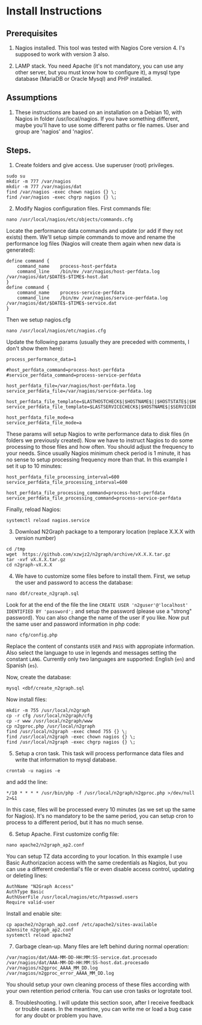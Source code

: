 # Install Instructions

## Prerequisites

1. Nagios installed.
   This tool was tested with Nagios Core version 4. I's supposed to work with version 3 also.
   
2. LAMP stack.
   You need Apache (it's not mandatory, you can use any other server, but you must know how to configure it), a mysql type database (MariaDB or Oracle Mysql) and PHP installed.
   
## Assumptions

1. These instructions are based on an installation on a Debian 10, with Nagios in folder /usr/local/nagios. If you have something different, maybe you'll have to use some different paths or file names. User and group are 'nagios' and 'nagios'.

## Steps.

1. Create folders and give access. Use superuser (root) privileges.
```
sudo su
mkdir -m 777 /var/nagios
mkdir -m 777 /var/nagios/dat
find /var/nagios -exec chown nagios {} \;
find /var/nagios -exec chgrp nagios {} \;
```
2. Modify Nagios configuration files. First commands file:
```
nano /usr/local/nagios/etc/objects/commands.cfg
```
Locate the performance data commands and update (or add if they not exists) them. We'll setup simple commands to move and rename the performance log files (Nagios will create them again when new data is generated):
```
define command {
    command_name    process-host-perfdata
    command_line    /bin/mv /var/nagios/host-perfdata.log /var/nagios/dat/$DATE$-$TIME$-host.dat
}
define command {
    command_name    process-service-perfdata
    command_line    /bin/mv /var/nagios/service-perfdata.log /var/nagios/dat/$DATE$-$TIME$-service.dat
}
```
Then we setup nagios.cfg
```
nano /usr/local/nagios/etc/nagios.cfg
```
Update the following params (usually they are preceded with comments, I don't show them here):
```
process_performance_data=1

#host_perfdata_command=process-host-perfdata
#service_perfdata_command=process-service-perfdata

host_perfdata_file=/var/nagios/host-perfdata.log
service_perfdata_file=/var/nagios/service-perfdata.log

host_perfdata_file_template=$LASTHOSTCHECK$|$HOSTNAME$||$HOSTSTATE$|$HOSTATTEMPT$|$HOSTEXECUTIONTIME$|$HOSTLATENCY$|$HOSTOUTPUT$|$HOSTPERF$
service_perfdata_file_template=$LASTSERVICECHECK$|$HOSTNAME$|$SERVICEDESC$|$SERVICESTATE$|$SERVICEATTEMPT$|$SERVICEEXECUTIONTIME$|$SERVICE$

host_perfdata_file_mode=a
service_perfdata_file_mode=a
```
These params will setup Nagios to write performance data to disk files (in folders we previously created). Now we have to instruct Nagios to do some processing to those files and how often. You should adjust the frequency to your needs. Since usually Nagios minimum check period is 1 minute, it has no sense to setup processing frequency more than that. In this example I set it up to 10 minutes:
```
host_perfdata_file_processing_interval=600
service_perfdata_file_processing_interval=600

host_perfdata_file_processing_command=process-host-perfdata
service_perfdata_file_processing_command=process-service-perfdata
```
Finally, reload Nagios:
```
systemctl reload nagios.service
```
3. Download N2Graph package to a temporary location (replace X.X.X with version number)
```
cd /tmp
wget  https://github.com/xzwjz2/n2graph/archive/vX.X.X.tar.gz
tar -xvf vX.X.X.tar.gz
cd n2graph-vX.X.X
```
4. We have to customize some files before to install them. First, we setup the user and password to access the database:
```
nano dbf/create_n2graph.sql
```
Look for at the end of the file the line `CREATE USER 'n2guser'@'localhost' IDENTIFIED BY 'password';` and setup the password (please use a "strong" password). You can also change the name of the user if you like. Now put the same user and password information in php code:
```
nano cfg/config.php
```
Replace the content of constants `USER` and `PASS` with appropiate information. Also select the language to use in legends and messages setting the constant `LANG`. Currently only two languages are supported: English (`en`) and Spanish (`es`).

Now, create the database:
```
mysql <dbf/create_n2graph.sql
```
Now install files:
```
mkdir -m 755 /usr/local/n2graph
cp -r cfg /usr/local/n2graph/cfg
cp -r www /usr/local/n2graph/www
cp n2gproc.php /usr/local/n2graph
find /usr/local/n2graph -exec chmod 755 {} \;
find /usr/local/n2graph -exec chown nagios {} \;
find /usr/local/n2graph -exec chgrp nagios {} \;
```
5. Setup a cron task. This task will process performance data files and write that information to mysql database.
```
crontab -u nagios -e
```
and add the line:
```
*/10 * * * * /usr/bin/php -f /usr/local/n2graph/n2gproc.php >/dev/null 2>&1
```
In this case, files will be processed every 10 minutes (as we set up the same for Nagios). It's no mandatory to be the same period, you can setup cron to process to a different period, but it has no much sense. 

6. Setup Apache. First customize config file:
```
nano apache2/n2graph_ap2.conf
```
You can setup TZ data according to your location. In this example I use Basic Authorizacion access with the same credentials as Nagios, but you can use a different credential's file or even disable access control, updating or deleting lines:
 ```
AuthName "N2Graph Access"
AuthType Basic
AuthUserFile /usr/local/nagios/etc/htpasswd.users
Require valid-user
```
Install and enable site:
```
cp apache2/n2graph_ap2.conf /etc/apache2/sites-available
a2ensite n2graph_ap2.conf
systemctl reload apache2
```
7. Garbage clean-up. 
Many files are left behind during normal operation:
```
/var/nagios/dat/AAA-MM-DD-HH:MM:SS-service.dat.procesado
/var/nagios/dat/AAA-MM-DD-HH:MM:SS-host.dat.procesado
/var/nagios/n2gproc_AAAA_MM_DD.log
/var/nagios/n2gproc_error_AAAA_MM_DD.log
```
You should setup your own cleaning process of these files according with your own retention period criteria. You can use cron tasks or logrotate tool.

8. Troubleshooting.
I will update this section soon, after I receive feedback or trouble cases. In the meantime, you can write me or load a bug case for any doubt or problem you have.
























